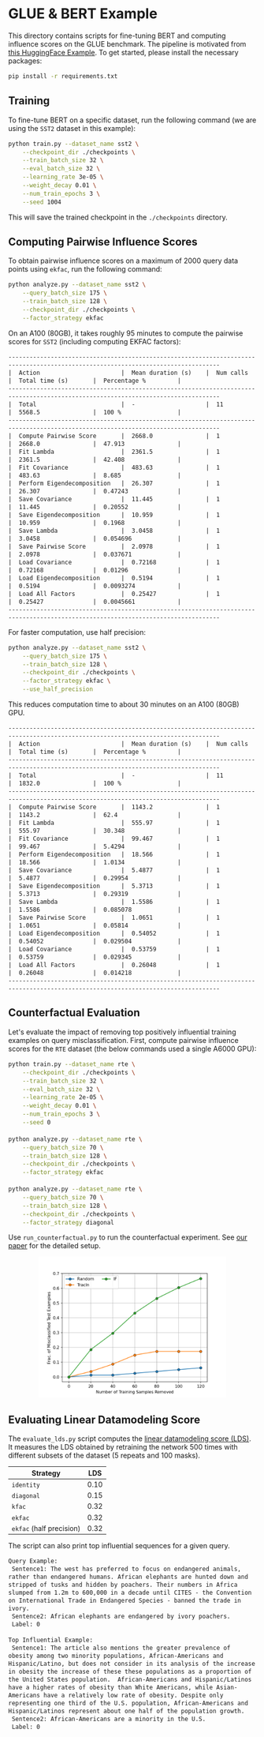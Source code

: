 # GLUE & BERT Example

This directory contains scripts for fine-tuning BERT and computing influence scores on the GLUE benchmark. The pipeline is motivated from [this HuggingFace Example](https://github.com/huggingface/transformers/tree/main/examples/pytorch/text-classification).
To get started, please install the necessary packages:

```bash
pip install -r requirements.txt
```

## Training

To fine-tune BERT on a specific dataset, run the following command (we are using the `SST2` dataset in this example):

```bash
python train.py --dataset_name sst2 \
    --checkpoint_dir ./checkpoints \
    --train_batch_size 32 \
    --eval_batch_size 32 \
    --learning_rate 3e-05 \
    --weight_decay 0.01 \
    --num_train_epochs 3 \
    --seed 1004
```

This will save the trained checkpoint in the `./checkpoints` directory.

## Computing Pairwise Influence Scores

To obtain pairwise influence scores on a maximum of 2000 query data points using `ekfac`, run the following command:

```bash
python analyze.py --dataset_name sst2 \
    --query_batch_size 175 \
    --train_batch_size 128 \
    --checkpoint_dir ./checkpoints \
    --factor_strategy ekfac
```

On an A100 (80GB), it takes roughly 95 minutes to compute the pairwise scores for `SST2` (including computing EKFAC factors):

```
----------------------------------------------------------------------------------------------------------------------------------
|  Action                       |  Mean duration (s)    |  Num calls            |  Total time (s)       |  Percentage %         |
----------------------------------------------------------------------------------------------------------------------------------
|  Total                        |  -                    |  11                   |  5568.5               |  100 %                |
----------------------------------------------------------------------------------------------------------------------------------
|  Compute Pairwise Score       |  2668.0               |  1                    |  2668.0               |  47.913               |
|  Fit Lambda                   |  2361.5               |  1                    |  2361.5               |  42.408               |
|  Fit Covariance               |  483.63               |  1                    |  483.63               |  8.685                |
|  Perform Eigendecomposition   |  26.307               |  1                    |  26.307               |  0.47243              |
|  Save Covariance              |  11.445               |  1                    |  11.445               |  0.20552              |
|  Save Eigendecomposition      |  10.959               |  1                    |  10.959               |  0.1968               |
|  Save Lambda                  |  3.0458               |  1                    |  3.0458               |  0.054696             |
|  Save Pairwise Score          |  2.0978               |  1                    |  2.0978               |  0.037671             |
|  Load Covariance              |  0.72168              |  1                    |  0.72168              |  0.01296              |
|  Load Eigendecomposition      |  0.5194               |  1                    |  0.5194               |  0.0093274            |
|  Load All Factors             |  0.25427              |  1                    |  0.25427              |  0.0045661            |
----------------------------------------------------------------------------------------------------------------------------------
```

For faster computation, use half precision:

```bash
python analyze.py --dataset_name sst2 \
    --query_batch_size 175 \
    --train_batch_size 128 \
    --checkpoint_dir ./checkpoints \
    --factor_strategy ekfac \
    --use_half_precision
```

This reduces computation time to about 30 minutes on an A100 (80GB) GPU.

```
----------------------------------------------------------------------------------------------------------------------------------
|  Action                       |  Mean duration (s)    |  Num calls            |  Total time (s)       |  Percentage %         |
----------------------------------------------------------------------------------------------------------------------------------
|  Total                        |  -                    |  11                   |  1832.0               |  100 %                |
----------------------------------------------------------------------------------------------------------------------------------
|  Compute Pairwise Score       |  1143.2               |  1                    |  1143.2               |  62.4                 |
|  Fit Lambda                   |  555.97               |  1                    |  555.97               |  30.348               |
|  Fit Covariance               |  99.467               |  1                    |  99.467               |  5.4294               |
|  Perform Eigendecomposition   |  18.566               |  1                    |  18.566               |  1.0134               |
|  Save Covariance              |  5.4877               |  1                    |  5.4877               |  0.29954              |
|  Save Eigendecomposition      |  5.3713               |  1                    |  5.3713               |  0.29319              |
|  Save Lambda                  |  1.5586               |  1                    |  1.5586               |  0.085078             |
|  Save Pairwise Score          |  1.0651               |  1                    |  1.0651               |  0.05814              |
|  Load Eigendecomposition      |  0.54052              |  1                    |  0.54052              |  0.029504             |
|  Load Covariance              |  0.53759              |  1                    |  0.53759              |  0.029345             |
|  Load All Factors             |  0.26048              |  1                    |  0.26048              |  0.014218             |
----------------------------------------------------------------------------------------------------------------------------------
```

## Counterfactual Evaluation

Let's evaluate the impact of removing top positively influential training examples on query misclassification. 
First, compute pairwise influence scores for the `RTE` dataset (the below commands used a single A6000 GPU):

```bash
python train.py --dataset_name rte \
    --checkpoint_dir ./checkpoints \
    --train_batch_size 32 \
    --eval_batch_size 32 \
    --learning_rate 2e-05 \
    --weight_decay 0.01 \
    --num_train_epochs 3 \
    --seed 0

python analyze.py --dataset_name rte \
    --query_batch_size 70 \
    --train_batch_size 128 \
    --checkpoint_dir ./checkpoints \
    --factor_strategy ekfac
    
python analyze.py --dataset_name rte \
    --query_batch_size 70 \
    --train_batch_size 128 \
    --checkpoint_dir ./checkpoints \
    --factor_strategy diagonal
```

Use `run_counterfactual.py` to run the counterfactual experiment. See [our paper](https://arxiv.org/abs/2405.12186) for the detailed setup.

<p align="center">
<a href="#"><img width="380" img src="figure/counterfactual.png" alt="Counterfactual"/></a>
</p>

## Evaluating Linear Datamodeling Score

The `evaluate_lds.py` script computes the [linear datamodeling score (LDS)](https://arxiv.org/abs/2303.14186). It measures the LDS obtained by 
retraining the network 500 times with different subsets of the dataset (5 repeats and 100 masks). 

<div align="center">

| Strategy                 | LDS	 |
|--------------------------|:----:|
| `identity`               | 0.10 |
| `diagonal`               | 0.15 |
| `kfac`                   | 0.32 |
| `ekfac`                  | 0.32 |
| `ekfac` (half precision) | 0.32 |

</div>

The script can also print top influential sequences for a given query.

```
Query Example:
 Sentence1: The west has preferred to focus on endangered animals, rather than endangered humans. African elephants are hunted down and stripped of tusks and hidden by poachers. Their numbers in Africa slumped from 1.2m to 600,000 in a decade until CITES - the Convention on International Trade in Endangered Species - banned the trade in ivory.
 Sentence2: African elephants are endangered by ivory poachers.
 Label: 0
 
Top Influential Example:
 Sentence1: The article also mentions the greater prevalence of obesity among two minority populations, African-Americans and Hispanic/Latino, but does not consider in its analysis of the increase in obesity the increase of these these populations as a proportion of the United States population.  African-Americans and Hispanic/Latinos have a higher rates of obesity than White Americans, while Asian-Americans have a relatively low rate of obesity. Despite only representing one third of the U.S. population, African-Americans and Hispanic/Latinos represent about one half of the population growth.
 Sentence2: African-Americans are a minority in the U.S.
 Label: 0
```